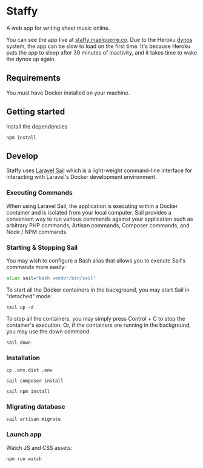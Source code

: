 <h1>Staffy</h1>

A web app for writing sheet music online.

You can see the app live at [staffy.maelquerre.co](http://staffy.maelquerre.co). Due to the Heroku [dynos](https://www.heroku.com/dynos) system, the app can be slow to load on the first time. It's because Heroku puts the app to sleep after 30 minutes of inactivity, and it takes time to wake the dynos up again.

## Requirements

You must have Docker installed on your machine.

## Getting started

Install the dependencies

```
npm install
```

## Develop

Staffy uses [Laravel Sail](https://laravel.com/docs/8.x/sail) which is a light-weight command-line interface for
interacting with Laravel's Docker development environment.

### Executing Commands

When using Laravel Sail, the application is executing within a Docker container and is isolated from your local
computer. Sail provides a convenient way to run various commands against your application such as arbitrary PHP
commands, Artisan commands, Composer commands, and Node / NPM commands.

### Starting & Stopping Sail

You may wish to configure a Bash alias that allows you to execute Sail's commands more easily:

```sh
alias sail="bash vendor/bin/sail"
```

To start all the Docker containers in the background, you may start Sail in "detached" mode:

```
sail up -d
```

To stop all the containers, you may simply press Control + C to stop the container's execution. Or, if the containers
are running in the background, you may use the down command:

```
sail down
```

### Installation

```
cp .env.dist .env

sail composer install

sail npm install
```


### Migrating database

```
sail artisan migrate
```

### Launch app

Watch JS and CSS assets:

```
npm run watch
```
